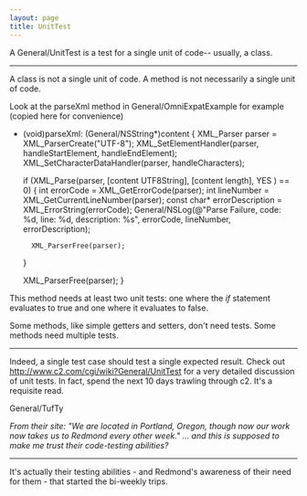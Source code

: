 ```yaml
---
layout: page
title: UnitTest
---
```




A General/UnitTest is a test for a single unit of code-- usually, a class.

----

A class is not a single unit of code. A method is not necessarily a single unit of code.

Look at the parseXml method in General/OmniExpatExample for example (copied here for convenience)

    
- (void)parseXml: (General/NSString*)content
{
    XML_Parser parser = XML_ParserCreate("UTF-8");
    XML_SetElementHandler(parser, handleStartElement, handleEndElement);
    XML_SetCharacterDataHandler(parser, handleCharacters);

    if (XML_Parse(parser, [content UTF8String], [content length], YES ) == 0)
    {
        int errorCode = XML_GetErrorCode(parser);
        int lineNumber = XML_GetCurrentLineNumber(parser);
        const char* errorDescription = XML_ErrorString(errorCode);
        General/NSLog(@"Parse Failure, code: %d, line: %d, description: %s", errorCode, lineNumber, errorDescription);

        XML_ParserFree(parser);
    }

    XML_ParserFree(parser);
}


This method needs at least two unit tests: one where the *if* statement evaluates to true and one where it evaluates to false.

Some methods, like simple getters and setters, don't need tests. Some methods need multiple tests. 

----

Indeed, a single test case should test a single expected result.  Check out http://www.c2.com/cgi/wiki?General/UnitTest for a very detailed discussion of unit tests.  In fact, spend the next 10 days trawling through c2.  It's a requisite read.

General/TufTy

*From their site: "We are located in Portland, Oregon, though now our work now takes us to Redmond every other week." ... and this is supposed to make me trust their code-testing abilities?*

----

It's actually their testing abilities - and Redmond's awareness of their need for them - that started the bi-weekly trips.
